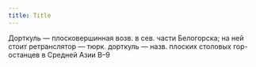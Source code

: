 ```yaml
---
title: Title
---
```


Дорткуль — плосковершинная возв. в сев. части Белогорска; на ней стоит
ретранслятор — тюрк. дорткуль — назв. плоских столовых гор-останцев в Средней
Азии В–9
